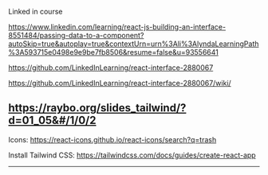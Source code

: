 Linked in course

https://www.linkedin.com/learning/react-js-building-an-interface-8551484/passing-data-to-a-component?autoSkip=true&autoplay=true&contextUrn=urn%3Ali%3AlyndaLearningPath%3A593715e0498e9e9be7fb8506&resume=false&u=93556641

https://github.com/LinkedInLearning/react-interface-2880067

https://github.com/LinkedInLearning/react-interface-2880067/wiki/


https://raybo.org/slides_tailwind/?d=01_05&#/1/0/2
-----------------

Icons:
https://react-icons.github.io/react-icons/search?q=trash

Install Tailwind CSS:
https://tailwindcss.com/docs/guides/create-react-app

---------------



